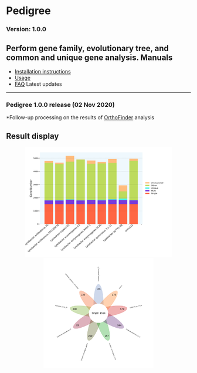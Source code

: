 Pedigree
==============
### Version: 1.0.0
Perform gene family, evolutionary tree, and common and unique gene analysis.
Manuals
-------
- [Installation instructions](docs/INSTALL.md)
- [Usage](docs/USAGE.md)
- [FAQ](docs/FAQ.md)
Latest updates
--------------

### Pedigree 1.0.0 release (02 Nov 2020)
*Follow-up processing on the results of [OrthoFinder](https://github.com/davidemms/OrthoFinder) analysis


Result display
------------
<p align="center">
  <img src="docs/group_type.png" width = "400" height = "300"　alt="Group type"/>
  <img src="docs/flower.group_type.png" width = "300" height = "300" alt="flower group type"/>
</p>
